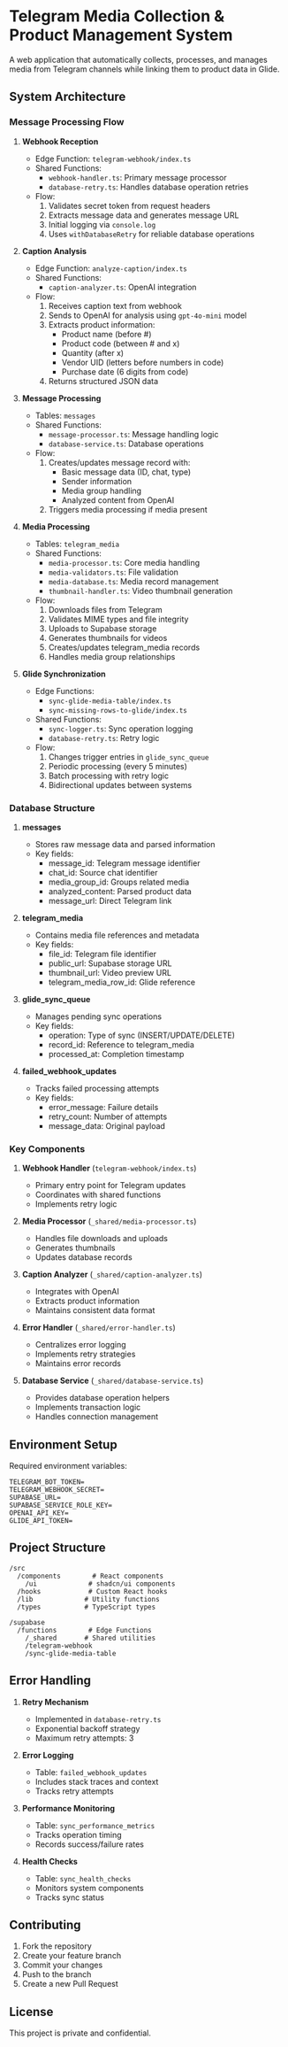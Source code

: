 # Telegram Media Collection & Product Management System

A web application that automatically collects, processes, and manages media from Telegram channels while linking them to product data in Glide.

## System Architecture

### Message Processing Flow

1. **Webhook Reception**
   - Edge Function: `telegram-webhook/index.ts`
   - Shared Functions:
     - `webhook-handler.ts`: Primary message processor
     - `database-retry.ts`: Handles database operation retries
   - Flow:
     1. Validates secret token from request headers
     2. Extracts message data and generates message URL
     3. Initial logging via `console.log`
     4. Uses `withDatabaseRetry` for reliable database operations

2. **Caption Analysis**
   - Edge Function: `analyze-caption/index.ts`
   - Shared Functions:
     - `caption-analyzer.ts`: OpenAI integration
   - Flow:
     1. Receives caption text from webhook
     2. Sends to OpenAI for analysis using `gpt-4o-mini` model
     3. Extracts product information:
        - Product name (before #)
        - Product code (between # and x)
        - Quantity (after x)
        - Vendor UID (letters before numbers in code)
        - Purchase date (6 digits from code)
     4. Returns structured JSON data

3. **Message Processing**
   - Tables: `messages`
   - Shared Functions:
     - `message-processor.ts`: Message handling logic
     - `database-service.ts`: Database operations
   - Flow:
     1. Creates/updates message record with:
        - Basic message data (ID, chat, type)
        - Sender information
        - Media group handling
        - Analyzed content from OpenAI
     2. Triggers media processing if media present

4. **Media Processing**
   - Tables: `telegram_media`
   - Shared Functions:
     - `media-processor.ts`: Core media handling
     - `media-validators.ts`: File validation
     - `media-database.ts`: Media record management
     - `thumbnail-handler.ts`: Video thumbnail generation
   - Flow:
     1. Downloads files from Telegram
     2. Validates MIME types and file integrity
     3. Uploads to Supabase storage
     4. Generates thumbnails for videos
     5. Creates/updates telegram_media records
     6. Handles media group relationships

5. **Glide Synchronization**
   - Edge Functions:
     - `sync-glide-media-table/index.ts`
     - `sync-missing-rows-to-glide/index.ts`
   - Shared Functions:
     - `sync-logger.ts`: Sync operation logging
     - `database-retry.ts`: Retry logic
   - Flow:
     1. Changes trigger entries in `glide_sync_queue`
     2. Periodic processing (every 5 minutes)
     3. Batch processing with retry logic
     4. Bidirectional updates between systems

### Database Structure

1. **messages**
   - Stores raw message data and parsed information
   - Key fields:
     - message_id: Telegram message identifier
     - chat_id: Source chat identifier
     - media_group_id: Groups related media
     - analyzed_content: Parsed product data
     - message_url: Direct Telegram link

2. **telegram_media**
   - Contains media file references and metadata
   - Key fields:
     - file_id: Telegram file identifier
     - public_url: Supabase storage URL
     - thumbnail_url: Video preview URL
     - telegram_media_row_id: Glide reference

3. **glide_sync_queue**
   - Manages pending sync operations
   - Key fields:
     - operation: Type of sync (INSERT/UPDATE/DELETE)
     - record_id: Reference to telegram_media
     - processed_at: Completion timestamp

4. **failed_webhook_updates**
   - Tracks failed processing attempts
   - Key fields:
     - error_message: Failure details
     - retry_count: Number of attempts
     - message_data: Original payload

### Key Components

1. **Webhook Handler** (`telegram-webhook/index.ts`)
   - Primary entry point for Telegram updates
   - Coordinates with shared functions
   - Implements retry logic

2. **Media Processor** (`_shared/media-processor.ts`)
   - Handles file downloads and uploads
   - Generates thumbnails
   - Updates database records

3. **Caption Analyzer** (`_shared/caption-analyzer.ts`)
   - Integrates with OpenAI
   - Extracts product information
   - Maintains consistent data format

4. **Error Handler** (`_shared/error-handler.ts`)
   - Centralizes error logging
   - Implements retry strategies
   - Maintains error records

5. **Database Service** (`_shared/database-service.ts`)
   - Provides database operation helpers
   - Implements transaction logic
   - Handles connection management

## Environment Setup

Required environment variables:
```
TELEGRAM_BOT_TOKEN=
TELEGRAM_WEBHOOK_SECRET=
SUPABASE_URL=
SUPABASE_SERVICE_ROLE_KEY=
OPENAI_API_KEY=
GLIDE_API_TOKEN=
```

## Project Structure

```
/src
  /components        # React components
    /ui             # shadcn/ui components
  /hooks            # Custom React hooks
  /lib             # Utility functions
  /types           # TypeScript types

/supabase
  /functions        # Edge Functions
    /_shared       # Shared utilities
    /telegram-webhook
    /sync-glide-media-table
```

## Error Handling

1. **Retry Mechanism**
   - Implemented in `database-retry.ts`
   - Exponential backoff strategy
   - Maximum retry attempts: 3

2. **Error Logging**
   - Table: `failed_webhook_updates`
   - Includes stack traces and context
   - Tracks retry attempts

3. **Performance Monitoring**
   - Table: `sync_performance_metrics`
   - Tracks operation timing
   - Records success/failure rates

4. **Health Checks**
   - Table: `sync_health_checks`
   - Monitors system components
   - Tracks sync status

## Contributing

1. Fork the repository
2. Create your feature branch
3. Commit your changes
4. Push to the branch
5. Create a new Pull Request

## License

This project is private and confidential.